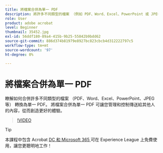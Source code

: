 ```yaml
---
title: 將檔案合併為單一 PDF
description: 將許多不同類型的檔案 （例如 PDF、Word、Excel、PowerPoint 或 JPEG） 合併為單一 PDF
role: User
product: adobe acrobat
level: Beginner
thumbnail: 35452.jpg
exl-id: 56ddf180-89a4-415b-9b25-55842b9bdd62
source-git-commit: 886d374b81979e8927bc823cbcb4d312222797c5
workflow-type: tm+mt
source-wordcount: '97'
ht-degree: 0%

---
```


# 將檔案合併為單一 PDF

瞭解如何合併許多不同類型的檔案 （PDF、Word、Excel、PowerPoint、JPEG 等） 轉換為單一 PDF。 將檔案合併為單一 PDF 可讓您管理和控制傳送給其他人的內容，從而創造更好的體驗。

>[!VIDEO](https://video.tv.adobe.com/v/35452?hidetitle=true)

>[!TIP]
>
>本課程中包含 Acrobat [ DC 和 Microsoft 365 ](https://experienceleague.adobe.com/?recommended=Acrobat-U-1-2021.microsoft365) 可在 Experience League 上免費使用，讓您更聰明地工作！

